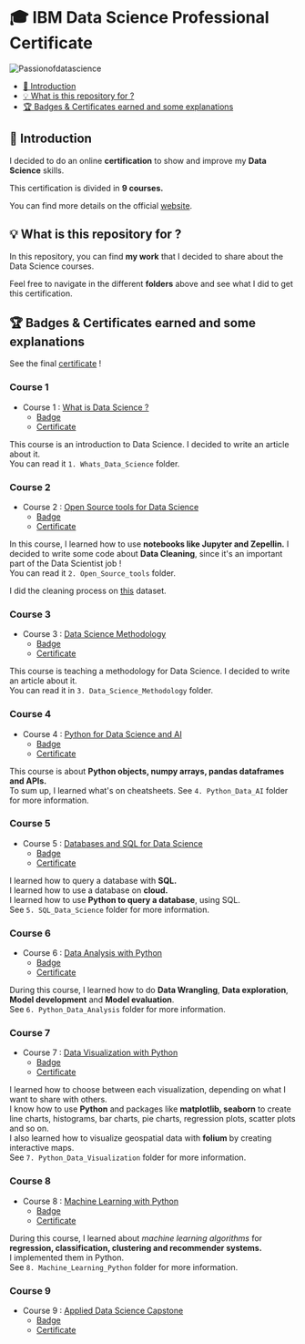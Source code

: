 # 🎓 IBM Data Science Professional Certificate

![Passionofdatascience](https://images.unsplash.com/photo-1455849318743-b2233052fcff?ixlib=rb-1.2.1&ixid=eyJhcHBfaWQiOjEyMDd9&auto=format&fit=crop&w=500&q=60)

- [📍 Introduction](#-Introduction)
- [💡 What is this repository for ?](#-What-is-this-repository-for-)
- [🏆 Badges & Certificates earned and some explanations](#-Badges--Certificates-earned-and-some-explanations)

## 📍 Introduction

I decided to do an online **certification** to show and improve my **Data Science** skills. 

This certification is divided in **9 courses.**

You can find more details on the official [website](https://www.coursera.org/professional-certificates/ibm-data-science#courses).

## 💡 What is this repository for ?

In this repository, you can find **my work** that I decided to share about the Data Science courses.

Feel free to navigate in the different **folders** above and see what I did to get this certification.

## 🏆 Badges & Certificates earned and some explanations

See the final [certificate](https://www.coursera.org/account/accomplishments/specialization/certificate/CNC9W84EDD29) !

### Course 1

- Course 1 : [What is Data Science ?](https://www.coursera.org/learn/what-is-datascience?specialization=ibm-data-science)
  - [Badge](https://www.youracclaim.com/badges/556b1691-c4d2-4363-82a5-19fb9d8b9355/linked_in_profile)
  - [Certificate](https://www.coursera.org/account/accomplishments/certificate/SASU993DGJ96)

This course is an introduction to Data Science. I decided to write an article about it.  
You can read it `1. Whats_Data_Science` folder.

### Course 2

- Course 2 : [Open Source tools for Data Science](https://www.coursera.org/learn/open-source-tools-for-data-science?specialization=ibm-data-science)
  - [Badge](https://www.youracclaim.com/badges/7c73a322-c26d-4a65-944f-f227fbde0fa0/linked_in_profile)
  - [Certificate](https://www.coursera.org/account/accomplishments/certificate/E2RD9A8LLEHC)

In this course, I learned how to use **notebooks like Jupyter and Zepellin.** I decided to write some code about **Data Cleaning**, since it's an important part of the Data Scientist job !  
You can read it `2. Open_Source_tools` folder.

I did the cleaning process on [this](https://www.kaggle.com/dgomonov/new-york-city-airbnb-open-data) dataset.

### Course 3

- Course 3 : [Data Science Methodology](https://www.coursera.org/learn/data-science-methodology?specialization=ibm-data-science)
  - [Badge](https://www.youracclaim.com/badges/e8b745f0-1edc-4905-afb7-a7cb3981b4db/linked_in_profile)
  - [Certificate](https://www.coursera.org/account/accomplishments/certificate/5R4G2XMAARF7)

This course is teaching a methodology for Data Science. I decided to write an article about it.  
You can read it in `3. Data_Science_Methodology` folder.

### Course 4

- Course 4 : [Python for Data Science and AI](https://www.coursera.org/learn/python-for-applied-data-science-ai?specialization=ibm-data-science)
  - [Badge](https://www.youracclaim.com/badges/b30561b2-63fc-4aff-a642-fae1266f2c16/linked_in_profile)
  - [Certificate](https://www.coursera.org/account/accomplishments/certificate/S8F2C6XH3RPP)

This course is about **Python objects, numpy arrays, pandas dataframes and APIs.**  
To sum up, I learned what's on cheatsheets. See `4. Python_Data_AI` folder for more information.

### Course 5

- Course 5 : [Databases and SQL for Data Science](https://www.coursera.org/learn/sql-data-science)
  - [Badge](https://www.youracclaim.com/badges/c2c1086d-1d04-42d3-8897-1b2a144bb4f3/linked_in_profile)
  - [Certificate](https://www.coursera.org/account/accomplishments/certificate/YTBAKSBXALMS)

I learned how to query a database with **SQL.**  
I learned how to use a database on **cloud.**  
I learned how to use **Python to query a database**, using SQL.  
See `5. SQL_Data_Science` folder for more information.

### Course 6

- Course 6 : [Data Analysis with Python](https://www.coursera.org/learn/data-analysis-with-python)
  - [Badge](https://www.youracclaim.com/badges/10f81cdb-63f6-42b4-9405-ddbd35023611/linked_in_profile)
  - [Certificate](https://www.coursera.org/account/accomplishments/certificate/NAP29BE56EUV)

During this course, I learned how to do **Data Wrangling**, **Data exploration**, **Model development** and **Model evaluation**.  
See `6. Python_Data_Analysis` folder for more information.

### Course 7

- Course 7 : [Data Visualization with Python](https://www.coursera.org/learn/python-for-data-visualization)
  - [Badge](https://www.youracclaim.com/badges/dba47a08-0b18-4d75-98d8-62423dbef831/linked_in_profile)
  - [Certificate](https://www.coursera.org/account/accomplishments/certificate/E4ZBBE3VVW73)

I learned how to choose between each visualization, depending on what I want to share with others.  
I know how to use **Python** and packages like **matplotlib, seaborn** to create line charts, histograms, bar charts, pie charts, regression plots, scatter plots and so on.  
I also learned how to visualize geospatial data with **folium** by creating interactive maps.  
See `7. Python_Data_Visualization` folder for more information.

### Course 8

- Course 8 : [Machine Learning with Python](https://www.coursera.org/learn/machine-learning-with-python)
  - [Badge](https://www.youracclaim.com/badges/43ebf6f4-5a22-497b-9266-56277584595e/linked_in_profile)
  - [Certificate](https://www.coursera.org/account/accomplishments/certificate/DCUQWX2C4UNW)

During this course, I learned about *machine learning algorithms* for **regression, classification, clustering and recommender systems.**  
I implemented them in Python.  
See `8. Machine_Learning_Python` folder for more information.

### Course 9

- Course 9 : [Applied Data Science Capstone](https://www.coursera.org/learn/applied-data-science-capstone)
  - [Badge]()
  - [Certificate](https://www.coursera.org/account/accomplishments/certificate/AQ2N7P799N65)
